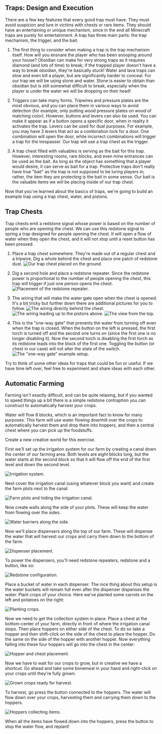 ## Traps: Design and Execution

There are a few key features that every good trap must have. They must avoid suspicion and lure in victims with chests or rare items. They should have an entertaining or unique mechanism, since in the end all Minecraft traps are purely for entertainment. A trap has three main parts: the trap mechanism, the trigger, and the bait.

1. The first thing to consider when making a trap is the trap mechanism itself. How will you ensnare the player who has been snooping around your house? Obsidian can make for very strong traps as it requires diamond (and lots of time) to break; if the trapped player doesn't have a way to break obsidian, they're basically stuck! Water and lava traps can slow and even kill a player, but are significantly harder to conceal. For our trap we will be using stone and water. Stone is easier to obtain than obsidian but is still somewhat difficult to break, especially when the player is under the water we will be dropping on their head!

1. Triggers can take many forms. Tripwires and pressure plates are the most obvious, and you can place them in various ways to avoid detection (for example, only putting wood pressure plates on wood of matching color). However, buttons and levers can also be used. You can make it appear as if a button opens a specific door, when in reality it activates the trap. Levers can be used for dual purposes. For example, you may have 3 levers that act as a combination lock for a door. One combination will open the door, while incorrect combinations will trigger a trap for the trespasser. Our trap will use a trap chest as the trigger.

1. A trap chest filled with valuables is serving as the bait for this trap. However, interesting rooms, rare blocks, and even mine entrances can be used as the bait. As long as the object has something that a player would desire, it can serve as bait for a trap. Protective traps don't really have true "bait" as the trap is not supposed to be luring players in; rather, the item they are protecting is the bait in some sense. Our bait is the valuable items we will be placing inside of our trap chest.

Now that you've learned about the basics of traps, we're going to build an example trap using a trap chest, water, and pistons.

## Trap Chests

Trap chests emit a redstone signal whose power is based on the number of people who are opening the chest. We can use this redstone signal to spring a trap designed for people opening the chest. It will open a flow of water when they open the chest, and it will not stop until a reset button has been pressed.

1. Place a trap chest somewhere. They're made out of a regular chest and a tripwire. Dig a whole behind the chest and place one patch of redstone dust.
![Our trap chest placed on the ground.](images/section_1/trap_chest_placement.png)

1. Dig a second hole and place a redstone repeater. Since the redstone power is proportional to the number of people opening the chest, this trap will trigger if just one person opens the chest.
![Placement of the redstone repeater.](images/section_1/trap_chest_placement.png)

1. The wiring that will make the water gate open when the chest is opened. It's a bit tricky but further down there are additional pictures for you to follow.
![The wiring directly behind the chest.](images/section_1/trap_chest_wiring.png)
![The wiring leading up to the pistons above. ](images/section_1/trap_chest_wiring2.png)
![The view from the top.](images/section_1/trap_chest_wiring3.png)

1. This is the "one-way gate" that prevents the water from turning off even when the trap is closed. When the button on the left is pressed, the first torch is turned off and the second one turns on (since the first one is no longer disabling it). Now the second torch is disabling the first torch as its redstone leads into the block of the first one. Toggling the button (or chest in our case) will not alter the state of the switch.
![The "one-way gate" example setup.](images/section_1/trap_chest_flipflopexample.png)

Try to think of some other ideas for traps that could be fun or useful. If we have time left over, feel free to experiment and share ideas with each other.

## Automatic Farming

Farming isn't exactly difficult, and can be quite relaxing, but if you wanted to speed things up a bit there is a simple redstone contraption you can construct to automatically harvest your crops.

Water will flow 8 blocks, which is an important fact to know for many purposes. This farm will use water flowing downhill over the crops to automatically harvest them and drop them into hoppers, and then a central chest where you can pick up the foodstuffs.

Create a new creative world for this exercise.

First we'll set up the irrigation system for our farm by creating a canal down the center of our farming area. Both levels are eight blocks long, but the water starts at the second block so that it will flow off the end of the first level and down the second level.

![Irrigation system.](images/section_2/autofarm_1.png)

Next cover the irrigation canal (using whatever block you want) and create the farm plots next to the canal:

![Farm plots and hiding the irrigation canal.](images/section_2/autofarm_2.png)

Now create walls along the side of your plots. These will keep the water from flowing over the sides.

![Water barriers along the side.](images/section_2/autofarm_3.png)

Now we'll place dispensers along the top of our farm. These will dispense the water that will harvest our crops and carry them down to the bottom of the farm.

![Dispenser placement.](images/section_2/autofarm_4.png)

To power the dispensers, you'll need redstone repeaters, redstone and a button, like so:

![Redstone configuration.](images/section_2/autofarm_5.png)

Place a bucket of water in each dispenser. The nice thing about this setup is the water buckets will remain full even after the dispenser dispenses the water. Plant crops of your choice. Here we've planted some carrots on the left and potatoes on the right:

![Planting crops.](images/section_2/autofarm_7.png)

Now we need to get the collection system in place. Place a chest at the bottom-center of your farm, directly in front of where the irrigation canal stops. Then place hoppers on either side of the chest. To do so take a hopper and then shift-click on the side of the chest to place the hopper. Do the same on the side of the hopper with another hopper. Now everything falling into these four hoppers will go into the chest in the center:

![Hopper and chest placement.](images/section_2/autofarm_8.png)

Now we have to wait for our crops to grow, but in creative we have a shortcut. Go ahead and take some bonemeal in your hand and right-click on your crops until they're fully grown.

![Grown crops ready for harvest.](images/section_2/autofarm_9.png)

To harvest, go press the button connected to the hoppers. The water will flow down over your crops, harvesting them and carrying them down to the hoppers.

![Hoppers collecting items.](images/section_2/autofarm_11.png)

When all the items have flowed down into the hoppers, press the button to stop the water flow, and replant!
